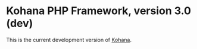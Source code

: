 # Kohana PHP Framework, version 3.0 (dev)

This is the current development version of [Kohana](http://kohanaframework.org/).